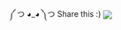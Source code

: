 ༼ つ ◕_◕ ༽つ Share this :)
<img align="center" src="https://media.giphy.com/media/jIgXf4hgbHCeKiXpvt/giphy.gif">
